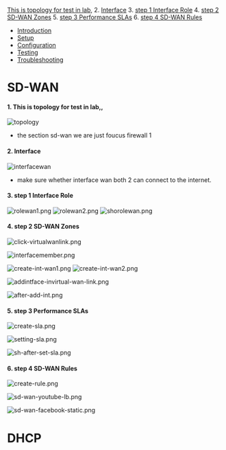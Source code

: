 ﻿
[This is topology for test in  lab,](#Thisistopologyfortestinlab)
  2. [Interface](#Interface)
  3. [step 1 Interface  Role](#step1InterfaceRole)
  4. [step 2 SD-WAN Zones](#step2SD-WANZones)
  5. [step 3 Performance SLAs](#step3PerformanceSLAs)
  6. [step 4  SD-WAN Rules](#step4SD-WANRules)

- [Introduction](#introduction)
- [Setup](#setup)
- [Configuration](#configuration)
- [Testing](#testing)
- [Troubleshooting](#troubleshooting)


# SD-WAN
####  1. <a name='Thisistopologyfortestinlab'></a>This is topology for test in  lab,, 
 
![topology](image-sdwan/typology.png)
  - the section sd-wan we are just foucus firewall 1 
   
####  2. <a name='Interface'></a>Interface

![interfacewan](image-sdwan/interfacewan.png)
- make sure whether interface wan both 2 can connect to the internet.

####  3. <a name='step1InterfaceRole'></a>step 1 Interface  Role

![rolewan1.png](image-sdwan/rolewan1.png)
![rolewan2.png](image-sdwan/rolewan2.png)
![shorolewan.png](image-sdwan/shorolewan.png)


####  4. <a name='step2SD-WANZones'></a>step 2 SD-WAN Zones

![click-virtualwanlink.png](image-sdwan/click-virtualwanlink.png)

![interfacemember.png](image-sdwan/interfacemember.png)


![create-int-wan1.png](image-sdwan/create-int-wan1.png)
![create-int-wan2.png](image-sdwan/create-int-wan2.png)

![addintface-invirtual-wan-link.png](image-sdwan/addintface-invirtual-wan-link.png)

![after-add-int.png](image-sdwan/after-add-int.png)

####  5. <a name='step3PerformanceSLAs'></a>step 3 Performance SLAs


![create-sla.png](image-sdwan/create-sla.png)

![setting-sla.png](image-sdwan/setting-sla.png)

![sh-after-set-sla.png](image-sdwan/sh-after-set-sla.png)

####  6. <a name='step4SD-WANRules'></a>step 4  SD-WAN Rules

![create-rule.png](image-sdwan/create-rule.png)


![sd-wan-youtube-lb.png](image-sdwan/sd-wan-youtube-lb.png)

![sd-wan-facebook-static.png](image-sdwan/sd-wan-facebook-static.png)


# DHCP

